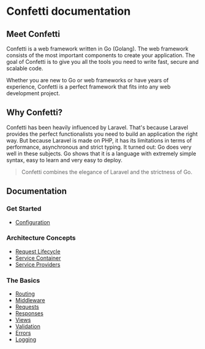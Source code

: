 # Confetti documentation

## Meet Confetti

Confetti is a web framework written in Go (Golang). The web framework consists of the most important components to create your
 application. The goal of Confetti is to give you all the tools you need to write fast, secure and scalable code.

Whether you are new to Go or web frameworks or have years of experience, Confetti is a perfect framework that fits into any web development project.

## Why Confetti?

Confetti has been heavily influenced by Laravel. That's because Laravel provides the perfect functionalists you need
to build an application the right way. But because Laravel is made on PHP, it has its limitations in terms of performance, asynchronous and strict typing. It turned out: Go does very well in these subjects. Go shows that it is a language with extremely simple syntax, easy to learn and very easy to deploy.

> Confetti combines the elegance of Laravel and the strictness of Go.

## Documentation

### Get Started
- [Configuration](configuration.md)

### Architecture Concepts
- [Request Lifecycle](lifecycle.md)
- [Service Container](container.md)
- [Service Providers](providers.md)

### The Basics
- [Routing](routing.md)
- [Middleware](middleware.md)
- [Requests](requests.md)
- [Responses](responses.md)
- [Views](views.md)
- [Validation](validation.md)
- [Errors](errors.md)
- [Logging](logging.md)
